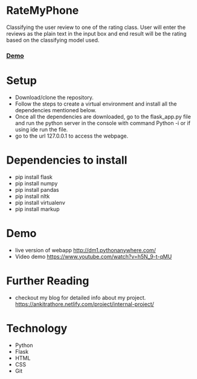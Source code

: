 # RateMyPhone
Classifying the user review to one of the rating class. User will enter the reviews as the plain text in the input box and end result will be the rating based on the classifying model used.
### [Demo](http://dm1.pythonanywhere.com/)

# Setup
- Download/clone the repository.
- Follow the steps to create a virtual environment and install all the dependencies mentioned below.
- Once all the dependencies are downloaded, go to the flask_app.py file and run the python server in the console with command Python -i or if using ide run the file.
- go to the url 127.0.0.1 to access the webpage.

# Dependencies to install
- pip install flask
- pip install numpy
- pip install pandas
- pip install nltk
- pip install virtualenv
- pip install markup

# Demo
- live version of webapp http://dm1.pythonanywhere.com/
- Video demo https://www.youtube.com/watch?v=h5N_9-t-qMU

# Further Reading
- checkout my blog for detailed info about my project. https://ankitrathore.netlify.com/project/internal-project/

# Technology
- Python
- Flask
- HTML
- CSS
- Git
